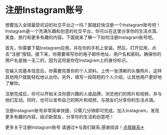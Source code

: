 # 注册Instagram账号

想要加入全球最受欢迎的社交平台之一吗？那就赶快注册一个Instagram账号吧！Instagram是一个充满乐趣和创意的社交平台，你可以在这里分享你的生活点滴、美食、旅行和更多有趣的内容。下面就来了解一下如何注册Instagram账号吧。

首先，你需要下载Instagram应用，并在你的手机上安装。然后，打开应用，点击“注册”按钮。接下来，你需要填写你的电子邮件地址、用户名和密码。确保你的用户名是独一无二的，因为这将是你在Instagram上的身份标识。

在输入完基本信息后，你需要完善你的个人资料。上传一张清晰的头像照片，这样其他用户就能轻松地认出你。另外，填写一段简短的个人介绍，让其他用户更好地了解你。

注册完成后，你可以开始关注你感兴趣的人或品牌，浏览他们的照片和视频，并与他们互动。同时，也可以发布自己的照片和视频，与朋友们分享你的生活点滴。

注册Instagram账号非常简单快捷，只需几分钟即可完成。加入Instagram，发现更多有趣的内容，结识新朋友，分享你的生活和创意吧！

更多关于注册Instagram账号 请通过✈与我们联系,感谢阅读！[点我联系✈](https://vip.G208.com)